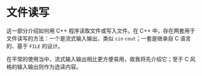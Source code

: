 # 文件读写

这一部分介绍如何用 C++ 程序读取文件或写入文件。在 C++ 中，存在两套用于文件读写的方法：一个是流式输入输出，类似 `cin` `cout`；一套是继承自 C 语言的、基于 `FILE` 的设计。

在平常的使用当中，流式输入输出相比更方便易用，故我将先介绍它；至于 C 风格的输入输出则作为选读内容。